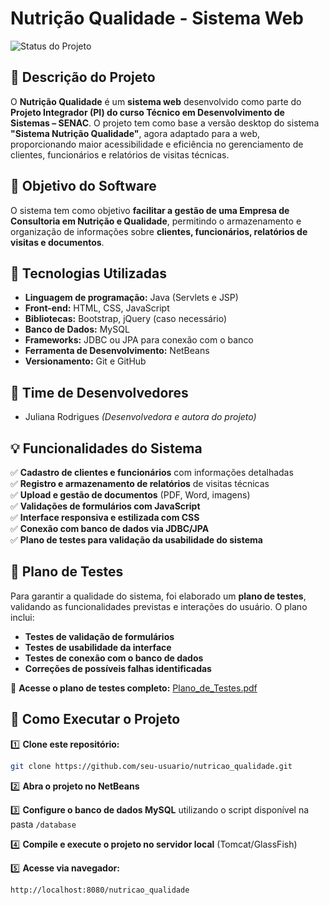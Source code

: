 # **Nutrição Qualidade - Sistema Web**

![Status do Projeto](https://img.shields.io/badge/Status-Em%20Desenvolvimento-yellow)

## 📖 **Descrição do Projeto**

O **Nutrição Qualidade** é um **sistema web** desenvolvido como parte do **Projeto Integrador (PI) do curso Técnico em Desenvolvimento de Sistemas – SENAC**. O projeto tem como base a versão desktop do sistema **"Sistema Nutrição Qualidade"**, agora adaptado para a web, proporcionando maior acessibilidade e eficiência no gerenciamento de clientes, funcionários e relatórios de visitas técnicas.

## 🎯 **Objetivo do Software**

O sistema tem como objetivo **facilitar a gestão de uma Empresa de Consultoria em Nutrição e Qualidade**, permitindo o armazenamento e organização de informações sobre **clientes, funcionários, relatórios de visitas e documentos**.

## 🚀 **Tecnologias Utilizadas**

- **Linguagem de programação:** Java (Servlets e JSP)
- **Front-end:** HTML, CSS, JavaScript
- **Bibliotecas:** Bootstrap, jQuery (caso necessário)
- **Banco de Dados:** MySQL
- **Frameworks:** JDBC ou JPA para conexão com o banco
- **Ferramenta de Desenvolvimento:** NetBeans
- **Versionamento:** Git e GitHub

## 👥 **Time de Desenvolvedores**

- Juliana Rodrigues *(Desenvolvedora e autora do projeto)*

## 💡 **Funcionalidades do Sistema**

✅ **Cadastro de clientes e funcionários** com informações detalhadas  
✅ **Registro e armazenamento de relatórios** de visitas técnicas  
✅ **Upload e gestão de documentos** (PDF, Word, imagens)  
✅ **Validações de formulários com JavaScript**  
✅ **Interface responsiva e estilizada com CSS**  
✅ **Conexão com banco de dados via JDBC/JPA**  
✅ **Plano de testes para validação da usabilidade do sistema**  

## 📌 **Plano de Testes**

Para garantir a qualidade do sistema, foi elaborado um **plano de testes**, validando as funcionalidades previstas e interações do usuário. O plano inclui:

- **Testes de validação de formulários**
- **Testes de usabilidade da interface**
- **Testes de conexão com o banco de dados**
- **Correções de possíveis falhas identificadas**

📎 **Acesse o plano de testes completo:** [Plano_de_Testes.pdf](caminho_para_o_arquivo)

## 📌 **Como Executar o Projeto**

1️⃣ **Clone este repositório:**  
```bash
git clone https://github.com/seu-usuario/nutricao_qualidade.git
```

2️⃣ **Abra o projeto no NetBeans**

3️⃣ **Configure o banco de dados MySQL** utilizando o script disponível na pasta `/database`

4️⃣ **Compile e execute o projeto no servidor local** (Tomcat/GlassFish)

5️⃣ **Acesse via navegador:**  
   ```
http://localhost:8080/nutricao_qualidade
   ```
